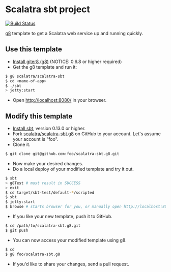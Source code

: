 # Scalatra sbt project #

[![Build Status](https://secure.travis-ci.org/scalatra/scalatra-sbt.g8.png)](http://travis-ci.org/scalatra/scalatra-sbt.g8)


[g8](http://github.com/n8han/giter8) template to get a Scalatra web service up and running quickly.

## Use this template ##

- [Install giter8 (g8)](https://github.com/n8han/giter8) (NOTICE: 0.6.8 or higher required)
- Get the g8 template and run it:

```sh
$ g8 scalatra/scalatra-sbt
$ cd <name-of-app>
$ ./sbt
> jetty:start
```

- Open [http://localhost:8080/](http://localhost:8080/) in your browser.

## Modify this template ##

- [Install sbt](http://www.scala-sbt.org/), version 0.13.0 or higher.
- Fork [scalatra/scalatra-sbt.g8](https://github.com/scalatra/scalatra-sbt.g8) on GitHub to your account.
Let's assume your account is "foo".
- Clone it.

```sh
$ git clone git@github.com:foo/scalatra-sbt.g8.git
```

- Now make your desired changes.
- Do a local deploy of your modified template and try it out.

```sh
$ sbt
> g8Test # must result in SUCCESS
> exit
$ cd target/sbt-test/default-*/scripted
$ sbt
$ jetty:start
$ browse # starts browser for you, or manually open http://localhost:8080 to verify
```

- If you like your new template, push it to GitHub.

```sh
$ cd /path/to/scalatra-sbt.g8.git
$ git push
```

- You can now access your modified template using g8.

```sh
$ cd
$ g8 foo/scalatra-sbt.g8
```

- If you'd like to share your changes, send a pull request.
